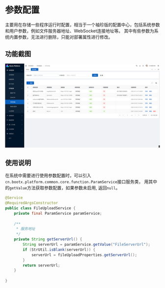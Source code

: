 # 参数配置
主要用在存储一些程序运行时配置，相当于一个袖珍版的配置中心，包括系统参数和用户参数，例如文件服务器地址、WebSocket连接地址等。
其中有些参数为系统内置参数，无法进行删除，只能对部署属性进行修改。

## 功能截图
![img.png](img/3.png)

## 使用说明
在系统中需要进行使用参数配置时，可以引入`cn.bootx.platform.common.core.function.ParamService`接口服务类，
用其中的`getValue`方法获取参数配置，如果参数未启用, 返回`null`。

```java
@Service
@RequiredArgsConstructor
public class FileUploadService {
    private final ParamService paramService;
   
    /**
     * 服务地址
     */
    private String getServerUrl() {
        String serverUrl = paramService.getValue("FileServerUrl");
        if (StrUtil.isBlank(serverUrl)) {
            serverUrl = fileUploadProperties.getServerUrl();
        }
        return serverUrl;
    }

}
```